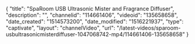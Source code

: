 {
    "title": "SpaRoom USB Ultrasonic Mister and Fragrance Diffuser",
    "description": "",
    "channelid": "114661406",
    "videoid": "135658658",
    "date_created": "1514573200",
    "date_modified": "1516221937",
    "type": "captivate",
    "layout": "channelVideo",
    "url": "\/latest-videos\/sparoom-usbultrasonicmisterdiffuser-1047068742-mp4\/114661406-135658658"
}